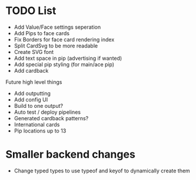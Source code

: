 # TODO List

- Add Value/Face settings seperation
- Add Pips to face cards
- Fix Borders for face card rendering index
- Split CardSvg to be more readable
- Create SVG font
- Add text space in pip (advertising if wanted)
- Add special pip styling (for main/ace pip)
- Add cardback

Future high level things

- Add outputting
- Add config UI
- Build to one output?
- Auto test / deploy pipelines
- Generated cardback patterns?
- International cards
- Pip locations up to 13



# Smaller backend changes

- Change typed types to use typeof and keyof to dynamically create them